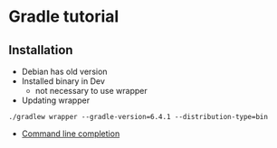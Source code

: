 # Gradle tutorial

## Installation
* Debian has old version
* Installed binary in Dev
    * not necessary to use wrapper
* Updating wrapper 

`./gradlew wrapper --gradle-version=6.4.1 --distribution-type=bin`

* [Command line completion](https://github.com/gradle/gradle-completion)

